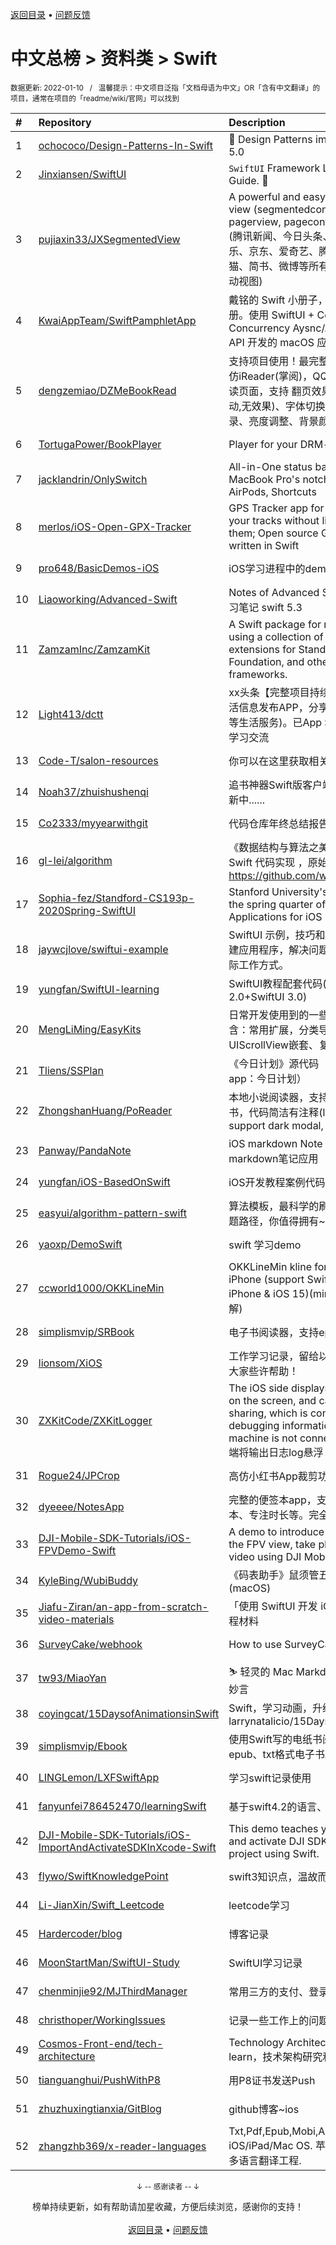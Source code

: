 <a href="https://gitee.com/GrowingGit/GitHub-Chinese-Top-Charts#github中文排行榜">返回目录</a> • <a href="/content/docs/feedback.md">问题反馈</a>

# 中文总榜 > 资料类 > Swift
<sub>数据更新: 2022-01-10&nbsp;&nbsp;&nbsp;/&nbsp;&nbsp;&nbsp;温馨提示：中文项目泛指「文档母语为中文」OR「含有中文翻译」的项目，通常在项目的「readme/wiki/官网」可以找到</sub>

|#|Repository|Description|Stars|Updated|
|:-|:-|:-|:-|:-|
|1|[ochococo/Design-Patterns-In-Swift](https://gitee.com/ochococo/Design-Patterns-In-Swift)|📖 Design Patterns implemented in Swift 5.0|13175|2021-08-05|
|2|[Jinxiansen/SwiftUI](https://gitee.com/Jinxiansen/SwiftUI)|`SwiftUI` Framework  Learning and Usage Guide. 🚀 |4018|2021-09-14|
|3|[pujiaxin33/JXSegmentedView](https://gitee.com/pujiaxin33/JXSegmentedView)|A powerful and easy to use segmented view (segmentedcontrol, pagingview, pagerview, pagecontrol, categoryview) (腾讯新闻、今日头条、QQ音乐、网易云音乐、京东、爱奇艺、腾讯视频、淘宝、天猫、简书、微博等所有主流APP分类切换滚动视图)|1927|2021-08-18|
|4|[KwaiAppTeam/SwiftPamphletApp](https://gitee.com/KwaiAppTeam/SwiftPamphletApp)|戴铭的 Swift 小册子，一本活的 Swift 手册。使用 SwiftUI + Combine + Swift Concurrency Aysnc/Await Actor + GitHub API 开发的 macOS 应用|1189|2022-01-08|
|5|[dengzemiao/DZMeBookRead](https://gitee.com/dengzemiao/DZMeBookRead)|支持项目使用！最完整小说阅读器Demo！仿iReader(掌阅)，QQ阅读 ... 常用阅读器阅读页面，支持 翻页效果(仿真,覆盖,平移,滚动,无效果)、字体切换、书签功能、阅读记录、亮度调整、背景颜色切换 ...|1042|2021-12-28|
|6|[TortugaPower/BookPlayer](https://gitee.com/TortugaPower/BookPlayer)|Player for your DRM-free audiobooks|761|2022-01-09|
|7|[jacklandrin/OnlySwitch](https://gitee.com/jacklandrin/OnlySwitch)|All-in-One status bar button, hide MacBook Pro's notch, dark mode, AirPods, Shortcuts|658|2022-01-09|
|8|[merlos/iOS-Open-GPX-Tracker](https://gitee.com/merlos/iOS-Open-GPX-Tracker)|GPS Tracker app for iOS + WatchOS. Log your tracks without limits and share them; Open source GPX tracker app written in Swift|412|2021-08-30|
|9|[pro648/BasicDemos-iOS](https://gitee.com/pro648/BasicDemos-iOS)|iOS学习进程中的demo汇总|362|2021-10-14|
|10|[Liaoworking/Advanced-Swift](https://gitee.com/Liaoworking/Advanced-Swift)|Notes of Advanced Swift. 《swift进阶》学习笔记 swift 5.3|312|2021-12-30|
|11|[ZamzamInc/ZamzamKit](https://gitee.com/ZamzamInc/ZamzamKit)|A Swift package for rapid development using a collection of micro utility extensions for Standard Library, Foundation, and other native frameworks.|250|2021-12-22|
|12|[Light413/dctt](https://gitee.com/Light413/dctt)|xx头条【完整项目持续迭代中】(一款本地生活信息发布APP，分享新鲜事、找人找对象等生活服务)。已App Store上架，这里仅供学习交流|247|2021-09-22|
|13|[Code-T/salon-resources](https://gitee.com/Code-T/salon-resources)|你可以在这里获取相关的资料。|221|2021-07-21|
|14|[Noah37/zhuishushenqi](https://gitee.com/Noah37/zhuishushenqi)|追书神器Swift版客户端（非官方）。 不断更新中......|215|2022-01-06|
|15|[Co2333/myyearwithgit](https://gitee.com/Co2333/myyearwithgit)|代码仓库年终总结报告。|171|2021-12-09|
|16|[gl-lei/algorithm](https://gitee.com/gl-lei/algorithm)|《数据结构与算法之美》学习笔记以及 Swift 代码实现 ，原始仓库 https://github.com/wangzheng0822/algo|116|2021-08-24|
|17|[Sophia-fez/Standford-CS193p-2020Spring-SwiftUI](https://gitee.com/Sophia-fez/Standford-CS193p-2020Spring-SwiftUI)|Stanford University's course CS193p in the spring quarter of 2020 (Developing Applications for iOS using SwiftUI) |107|2021-08-02|
|18|[jaywcjlove/swiftui-example](https://gitee.com/jaywcjlove/swiftui-example)|SwiftUI 示例，技巧和技术集合，帮助我构建应用程序，解决问题以及了解SwiftUI的实际工作方式。|48|2021-12-05|
|19|[yungfan/SwiftUI-learning](https://gitee.com/yungfan/SwiftUI-learning)|SwiftUI教程配套代码(SwiftUI+SwiftUI 2.0+SwiftUI 3.0)|48|2021-12-30|
|20|[MengLiMing/EasyKits](https://gitee.com/MengLiMing/EasyKits)|日常开发使用到的一些简单封装，目前包含：常用扩展，分类导航，类似简书的UIScrollView嵌套、复杂列表等|37|2022-01-05|
|21|[Tliens/SSPlan](https://gitee.com/Tliens/SSPlan)|《今日计划》源代码（open source for the app：今日计划）|32|2021-10-07|
|22|[ZhongshanHuang/PoReader](https://gitee.com/ZhongshanHuang/PoReader)|本地小说阅读器，支持深色模式，Wifi传书，代码简洁有注释(local text reader, support dark modal, upload text by wifi)|31|2021-10-20|
|23|[Panway/PandaNote](https://gitee.com/Panway/PandaNote)|iOS markdown Note App / iOS的markdown笔记应用|28|2021-12-25|
|24|[yungfan/iOS-BasedOnSwift](https://gitee.com/yungfan/iOS-BasedOnSwift)|iOS开发教程案例代码|27|2022-01-08|
|25|[easyui/algorithm-pattern-swift](https://gitee.com/easyui/algorithm-pattern-swift)|算法模板，最科学的刷题方式，最快速的刷题路径，你值得拥有~|26|2021-11-07|
|26|[yaoxp/DemoSwift](https://gitee.com/yaoxp/DemoSwift)|swift 学习demo|22|2021-12-01|
|27|[ccworld1000/OKKLineMin](https://gitee.com/ccworld1000/OKKLineMin)|OKKLineMin kline for min for learning for iPhone (support Swift5 & the latest  iPhone & iOS 15)(min K线图 用于学习了解)|22|2021-08-09|
|28|[simplismvip/SRBook](https://gitee.com/simplismvip/SRBook)|电子书阅读器，支持epub和txt格式|21|2022-01-05|
|29|[lionsom/XiOS](https://gitee.com/lionsom/XiOS)|工作学习记录，留给以后的自己。希望能给大家些许帮助！|21|2022-01-07|
|30|[ZXKitCode/ZXKitLogger](https://gitee.com/ZXKitCode/ZXKitLogger)|The iOS side displays the output log log on the screen, and can generate log file sharing, which is convenient for debugging information when the real machine is not connected to xcode. iOS端将输出日志log悬浮 ...|20|2021-12-26|
|31|[Rogue24/JPCrop](https://gitee.com/Rogue24/JPCrop)|高仿小红书App裁剪功能的轻量级工具。|19|2022-01-03|
|32|[dyeeee/NotesApp](https://gitee.com/dyeeee/NotesApp)|完整的便签本app，支持待办事项、笔记本、专注时长等。完全由swiftUI编写|17|2021-07-15|
|33|[DJI-Mobile-SDK-Tutorials/iOS-FPVDemo-Swift](https://gitee.com/DJI-Mobile-SDK-Tutorials/iOS-FPVDemo-Swift)|A demo to introduce how to implement the FPV view, take photo and record video using DJI Mobile SDK.|16|2021-10-11|
|34|[KyleBing/WubiBuddy](https://gitee.com/KyleBing/WubiBuddy)|《码表助手》鼠须管五笔用户词添加工具 (macOS) |15|2021-08-11|
|35|[Jiafu-Ziran/an-app-from-scratch-video-materials](https://gitee.com/Jiafu-Ziran/an-app-from-scratch-video-materials)| 「使用 SwiftUI 开发 iOS App 新手教程」课程材料|14|2021-09-13|
|36|[SurveyCake/webhook](https://gitee.com/SurveyCake/webhook)|How to use SurveyCake webhook|11|2021-09-06|
|37|[tw93/MiaoYan](https://gitee.com/tw93/MiaoYan)|⛷  轻灵的 Mac Markdown 笔记本伴你写出妙言|10|2022-01-03|
|38|[coyingcat/15DaysofAnimationsinSwift](https://gitee.com/coyingcat/15DaysofAnimationsinSwift)|Swift，学习动画，升级原版本 ， larrynatalicio/15DaysofAnimationsinSwift|9|2021-09-28|
|39|[simplismvip/Ebook](https://gitee.com/simplismvip/Ebook)|使用Swift写的电纸书阅读器，目前支持epub、txt格式电子书。|7|2021-09-18|
|40|[LINGLemon/LXFSwiftApp](https://gitee.com/LINGLemon/LXFSwiftApp)|学习swift记录使用|7|2021-09-29|
|41|[fanyunfei786452470/learningSwift](https://gitee.com/fanyunfei786452470/learningSwift)|基于swift4.2的语言、框架、项目学习|6|2021-07-22|
|42|[DJI-Mobile-SDK-Tutorials/iOS-ImportAndActivateSDKInXcode-Swift](https://gitee.com/DJI-Mobile-SDK-Tutorials/iOS-ImportAndActivateSDKInXcode-Swift)|This demo teaches you how to import and activate DJI SDK in your Xcode project using Swift.|6|2021-10-11|
|43|[flywo/SwiftKnowledgePoint](https://gitee.com/flywo/SwiftKnowledgePoint)|swift3知识点，温故而知新！|6|2021-12-01|
|44|[Li-JianXin/Swift_Leetcode](https://gitee.com/Li-JianXin/Swift_Leetcode)|leetcode学习|5|2022-01-05|
|45|[Hardercoder/blog](https://gitee.com/Hardercoder/blog)|博客记录|5|2021-10-15|
|46|[MoonStartMan/SwiftUI-Study](https://gitee.com/MoonStartMan/SwiftUI-Study)|SwiftUI学习记录|4|2021-07-31|
|47|[chenminjie92/MJThirdManager](https://gitee.com/chenminjie92/MJThirdManager)|常用三方的支付、登录、分享二次封装|4|2021-08-04|
|48|[christhoper/WorkingIssues](https://gitee.com/christhoper/WorkingIssues)|记录一些工作上的问题、优秀博客等|4|2021-11-23|
|49|[Cosmos-Front-end/tech-architecture](https://gitee.com/Cosmos-Front-end/tech-architecture)|Technology Architecture study and learn，技术架构研究和学习。|4|2021-08-07|
|50|[tianguanghui/PushWithP8](https://gitee.com/tianguanghui/PushWithP8)|用P8证书发送Push|3|2021-08-30|
|51|[zhuzhuxingtianxia/GitBlog](https://gitee.com/zhuzhuxingtianxia/GitBlog)|github博客~ios|3|2021-12-10|
|52|[zhangzhb369/x-reader-languages](https://gitee.com/zhangzhb369/x-reader-languages)|Txt,Pdf,Epub,Mobi,Azw book reader for iOS/iPad/Mac OS. 苹果多平台文档阅读器.多语言翻译工程.|3|2021-12-04|

<div align="center">
    <p><sub>↓ -- 感谢读者 -- ↓</sub></p>
    榜单持续更新，如有帮助请加星收藏，方便后续浏览，感谢你的支持！
</div>

<br/>

<div align="center"><a href="https://gitee.com/GrowingGit/GitHub-Chinese-Top-Charts#github中文排行榜">返回目录</a> • <a href="/content/docs/feedback.md">问题反馈</a></div>
